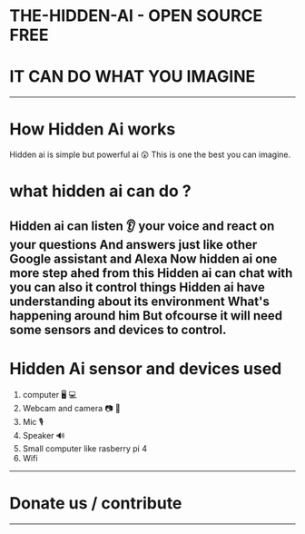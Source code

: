 # THE-HIDDEN-AI - OPEN SOURCE FREE
# IT CAN DO WHAT YOU IMAGINE
--------------------------------
# How Hidden Ai works
Hidden ai is simple but powerful ai 😲
This is one the best you can imagine.

# what hidden ai can do ?
Hidden ai can listen 👂 your voice and react on your questions
And answers just like other Google assistant and Alexa
Now hidden ai one more step ahed from this
Hidden ai can chat with you can also it control things 
Hidden ai have understanding about its environment
What's happening around him 
But ofcourse it will need some sensors and devices to control.
------------------------------------
# Hidden Ai sensor and devices used
1. computer 🖥️ 💻
2. Webcam and camera 📷 📸 
3. Mic 🎙️
4. Speaker 🔊
5. Small computer like rasberry pi 4
6. Wifi 
------------------------------------
# Donate us / contribute
--------------------------
